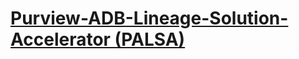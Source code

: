 # [Purview-ADB-Lineage-Solution-Accelerator (PALSA)](https://github.com/microsoft/Purview-ADB-Lineage-Solution-Accelerator)

